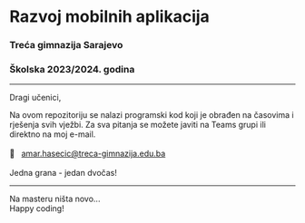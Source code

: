 # Razvoj mobilnih aplikacija


### Treća gimnazija Sarajevo
### Školska 2023/2024. godina

---


Dragi učenici,

Na ovom repozitoriju se nalazi programski kod koji je obrađen na časovima i rješenja svih vježbi. Za sva pitanja se možete javiti na Teams grupi ili direktno na moj e-mail. 
</br></br> 📧  &nbsp; [amar.hasecic@treca-gimnazija.edu.ba](mailto:amar.hasecic@treca-gimnazija.edu.ba)
</br></br> Jedna grana - jedan dvočas!

---

Na masteru ništa novo... </br>
Happy coding!

